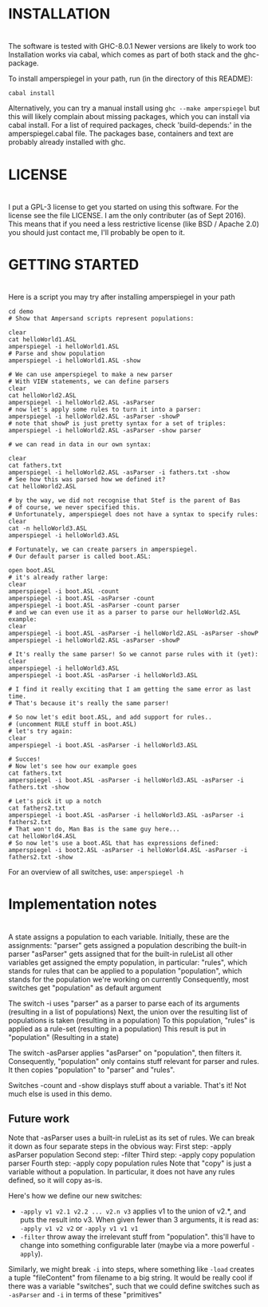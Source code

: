 #
# INSTALLATION
# 

The software is tested with GHC-8.0.1
Newer versions are likely to work too
Installation works via cabal, which comes as part of both
stack and the ghc-package.

To install amperspiegel in your path, run (in the directory of this README):

```
cabal install
```

Alternatively, you can try a manual install using ``ghc --make amperspiegel``
but this will likely complain about missing packages, which you can install via
cabal install. For a list of required packages, check 'build-depends:' in the
amperspiegel.cabal file. The packages base, containers and text are probably
already installed with ghc.

#
# LICENSE
# 

I put a GPL-3 license to get you started on using this software. For the license
see the file LICENSE. I am the only contributer (as of Sept 2016). This means
that if you need a less restrictive license (like BSD / Apache 2.0) you should
just contact me, I'll probably be open to it.

#
# GETTING STARTED
#

Here is a script you may try after installing amperspiegel in your path

```
cd demo
# Show that Ampersand scripts represent populations:

clear
cat helloWorld1.ASL
amperspiegel -i helloWorld1.ASL
# Parse and show population
amperspiegel -i helloWorld1.ASL -show

# We can use amperspiegel to make a new parser
# With VIEW statements, we can define parsers
clear
cat helloWorld2.ASL
amperspiegel -i helloWorld2.ASL -asParser
# now let's apply some rules to turn it into a parser:
amperspiegel -i helloWorld2.ASL -asParser -showP
# note that showP is just pretty syntax for a set of triples:
amperspiegel -i helloWorld2.ASL -asParser -show parser

# we can read in data in our own syntax:

clear
cat fathers.txt
amperspiegel -i helloWorld2.ASL -asParser -i fathers.txt -show
# See how this was parsed how we defined it?
cat helloWorld2.ASL

# by the way, we did not recognise that Stef is the parent of Bas
# of course, we never specified this.
# Unfortunately, amperspiegel does not have a syntax to specify rules:
clear
cat -n helloWorld3.ASL
amperspiegel -i helloWorld3.ASL

# Fortunately, we can create parsers in amperspiegel.
# Our default parser is called boot.ASL:

open boot.ASL
# it's already rather large:
clear
amperspiegel -i boot.ASL -count
amperspiegel -i boot.ASL -asParser -count
amperspiegel -i boot.ASL -asParser -count parser
# and we can even use it as a parser to parse our helloWorld2.ASL example:
clear
amperspiegel -i boot.ASL -asParser -i helloWorld2.ASL -asParser -showP
amperspiegel -i helloWorld2.ASL -asParser -showP

# It's really the same parser! So we cannot parse rules with it (yet):
clear
amperspiegel -i helloWorld3.ASL
amperspiegel -i boot.ASL -asParser -i helloWorld3.ASL

# I find it really exciting that I am getting the same error as last time.
# That's because it's really the same parser!

# So now let's edit boot.ASL, and add support for rules..
# (uncomment RULE stuff in boot.ASL)
# let's try again:
clear
amperspiegel -i boot.ASL -asParser -i helloWorld3.ASL

# Succes!
# Now let's see how our example goes
cat fathers.txt
amperspiegel -i boot.ASL -asParser -i helloWorld3.ASL -asParser -i fathers.txt -show

# Let's pick it up a notch
cat fathers2.txt
amperspiegel -i boot.ASL -asParser -i helloWorld3.ASL -asParser -i fathers2.txt
# That won't do, Man Bas is the same guy here...
cat helloWorld4.ASL
# So now let's use a boot.ASL that has expressions defined:
amperspiegel -i boot2.ASL -asParser -i helloWorld4.ASL -asParser -i fathers2.txt -show
```

For an overview of all switches, use:
``
amperspiegel -h
``

#
# Implementation notes
#

A state assigns a population to each variable.
Initially, these are the assignments:
  "parser" gets assigned a population describing the built-in parser
  "asParser" gets assigned that for the built-in ruleList
all other variables get assigned the empty population, in particular:
  "rules", which stands for rules that can be applied to a population
  "population", which stands for the population we're working on currently
    Consequently, most switches get "population" as default argument

The switch -i uses "parser" as a parser to parse each of its arguments  (resulting in a list of populations)
Next, the union over the resulting list of populations is taken         (resulting in a population)
To this population, "rules" is applied as a rule-set                    (resulting in a population)
This result is put in "population" (Resulting in a state)

The switch -asParser applies "asParser" on "population", then filters it.
Consequently, "population" only contains stuff relevant for parser and rules.
It then copies "population" to "parser" and "rules".

Switches -count and -show displays stuff about a variable.
That's it! Not much else is used in this demo.

## Future work
 
Note that -asParser uses a built-in ruleList as its set of rules.
We can break it down as four separate steps in the obvious way:
First step: -apply asParser population
Second step: -filter
Third step: -apply copy population parser
Fourth step: -apply copy population rules
Note that "copy" is just a variable without a population.
In particular, it does not have any rules defined, so it will copy as-is.

Here's how we define our new switches:

* ``-apply v1 v2.1 v2.2 ... v2.n v3``
  applies v1 to the union of v2.*, and puts the result into v3.
  When given fewer than 3 arguments, it is read as:
  ``-apply v1 v2 v2`` or ``-apply v1 v1 v1``
* ``-filter``
  throw away the irrelevant stuff from "population".
  this'll have to change into something configurable later
  (maybe via a more powerful `-apply`).

Similarly, we might break `-i` into steps, where something like `-load` creates a
tuple "fileContent" from filename to a big string. It would be really cool if
there was a variable "switches", such that we could define switches such as
``-asParser`` and ``-i`` in terms of these "primitives"
